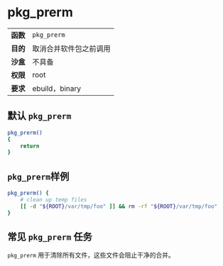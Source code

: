# pkg_prerm

|          |                        |
| :------- | :--------------------- |
| **函数** | `pkg_prerm`            |
| **目的** | 取消合并软件包之前调用 |
| **沙盒** | 不具备                 |
| **权限** | root                   |
| **要求** | ebuild，binary         |

## 默认 `pkg_prerm`

```bash
pkg_prerm()
{
	return
}
```

## `pkg_prerm`样例

```bash
pkg_prerm() {
	# clean up temp files
	[[ -d "${ROOT}/var/tmp/foo" ]] && rm -rf "${ROOT}/var/tmp/foo"
}
```

## 常见 `pkg_prerm` 任务

`pkg_prerm` 用于清除所有文件，这些文件会阻止干净的合并。
